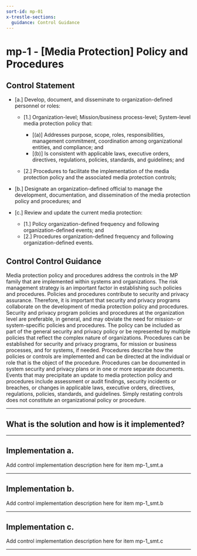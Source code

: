 ```yaml
---
sort-id: mp-01
x-trestle-sections:
  guidance: Control Guidance
---
```


# mp-1 - \[Media Protection\] Policy and Procedures

## Control Statement

- \[a.\] Develop, document, and disseminate to organization-defined personnel or roles:

  - \[1.\] Organization-level; Mission/business process-level; System-level media protection policy that:

    - \[(a)\] Addresses purpose, scope, roles, responsibilities, management commitment, coordination among organizational entities, and compliance; and
    - \[(b)\] Is consistent with applicable laws, executive orders, directives, regulations, policies, standards, and guidelines; and

  - \[2.\] Procedures to facilitate the implementation of the media protection policy and the associated media protection controls;

- \[b.\] Designate an organization-defined official to manage the development, documentation, and dissemination of the media protection policy and procedures; and

- \[c.\] Review and update the current media protection:

  - \[1.\] Policy organization-defined frequency and following organization-defined events; and
  - \[2.\] Procedures organization-defined frequency and following organization-defined events.

## Control Control Guidance

Media protection policy and procedures address the controls in the MP family that are implemented within systems and organizations. The risk management strategy is an important factor in establishing such policies and procedures. Policies and procedures contribute to security and privacy assurance. Therefore, it is important that security and privacy programs collaborate on the development of media protection policy and procedures. Security and privacy program policies and procedures at the organization level are preferable, in general, and may obviate the need for mission- or system-specific policies and procedures. The policy can be included as part of the general security and privacy policy or be represented by multiple policies that reflect the complex nature of organizations. Procedures can be established for security and privacy programs, for mission or business processes, and for systems, if needed. Procedures describe how the policies or controls are implemented and can be directed at the individual or role that is the object of the procedure. Procedures can be documented in system security and privacy plans or in one or more separate documents. Events that may precipitate an update to media protection policy and procedures include assessment or audit findings, security incidents or breaches, or changes in applicable laws, executive orders, directives, regulations, policies, standards, and guidelines. Simply restating controls does not constitute an organizational policy or procedure.

______________________________________________________________________

## What is the solution and how is it implemented?

<!-- Please leave this section blank and enter implementation details in the parts below. -->

______________________________________________________________________

## Implementation a.

Add control implementation description here for item mp-1_smt.a

______________________________________________________________________

## Implementation b.

Add control implementation description here for item mp-1_smt.b

______________________________________________________________________

## Implementation c.

Add control implementation description here for item mp-1_smt.c

______________________________________________________________________
